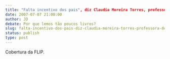 ```yaml
---
title: "Falta incentivo dos pais", diz Claudia Moreira Torres, professora de educação infantil
date: 2007-07-07 21:00:00
author: JD
debate: Por que lemos tão poucos livros?
slug: falta-incentivo-dos-pais-diz-claudia-moreira-torres-professora-de-educacao-infantil
status: publish 
type: post
---
```


  
Cobertura da FLIP.
